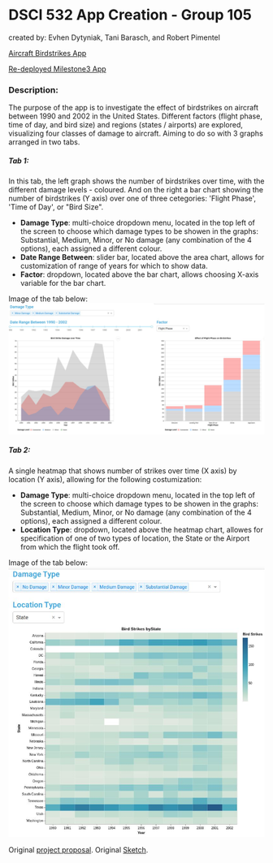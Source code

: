 # DSCI 532 App Creation - Group 105

created by: Evhen Dytyniak, Tani Barasch, and Robert Pimentel  

[Aircraft Birdstrikes App](https://group-105-milestone2.herokuapp.com/)

[Re-deployed Milestone3 App](https://g105-milestone3.herokuapp.com/)
  
### Description:  
The purpose of the app is to investigate the effect of birdstrikes on aircraft between 1990 and 2002 in the United States.
Different factors (flight phase, time of day, and bird size) and regions (states / airports) are explored, visualizing four classes of damage to aircraft. Aiming to do so with 3 graphs arranged in two tabs.

##### Tab 1: 
In this tab, the left graph shows the number of birdstrikes over time, with the different damage levels - coloured. And on the right a bar chart showing the number of birdstrikes (Y axis) over one of three cetegories: 'Flight Phase', 'Time of Day', or "Bird Size".

- **Damage Type**: multi-choice dropdown menu, located in the top left of the screen to choose which damage types to be showen in the graphs: Substantial, Medium, Minor, or No damage (any combination of the 4 options), each assigned a different colour.
- **Date Range Between**: slider bar, located above the area chart, allows for customization of range of years for which to show data.
- **Factor**: dropdown, located above the bar chart, allows choosing X-axis variable for the bar chart.

Image of the tab below:
!["Bird Strikes by Factor"](https://github.com/TBarasch/Group_105/blob/master/imgs/2_charts.jpg?raw=true)



##### Tab 2:
A single heatmap that shows number of strikes over time (X axis) by location (Y axis), allowing for the following costumization:

- **Damage Type**: multi-choice dropdown menu, located in the top left of the screen to choose which damage types to be showen in the graphs: Substantial, Medium, Minor, or No damage (any combination of the 4 options), each assigned a different colour.
- **Location Type**: dropdown, located above the heatmap chart, allowes for specification of one of two types of location, the State or the Airport from which the flight took off.

Image of the tab below:
![](https://github.com/TBarasch/Group_105/blob/master/imgs/heatmap.jpg?raw=true)



Original [project proposal](project_proposal.md).
Original [Sketch](https://github.com/TBarasch/Group_105/blob/master/imgs/App_Sketch_1_D1.png?raw=true).
